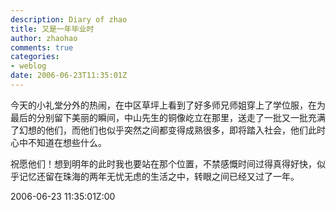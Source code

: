 ```yaml
---
description: Diary of zhao
title: 又是一年毕业时
author: zhaohao
comments: true
categories:
- weblog
date: 2006-06-23T11:35:01Z
---
```


今天的小礼堂分外的热闹，在中区草坪上看到了好多师兄师姐穿上了学位服，在为最后的分别留下美丽的瞬间，中山先生的铜像屹立在那里，送走了一批又一批充满了幻想的他们，而他们也似乎突然之间都变得成熟很多，即将踏入社会，他们此时心中不知道在想些什么。   
   
祝愿他们！想到明年的此时我也要站在那个位置，不禁感慨时间过得真得好快，似乎记忆还留在珠海的两年无忧无虑的生活之中，转眼之间已经又过了一年。   
   
2006-06-23 11:35:01Z:00   